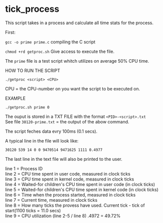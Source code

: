 # tick_process
This script takes in a process and calculate all time stats for the process.

First:

```gcc -o prime prime.c``` compiling the C script  

```chmod +rd getproc.sh``` Give access to execute the file.  

The ```prime``` file is a test script whitch utilizes on average 50% CPU time.  



HOW TO RUN THE SCRIPT

```./getproc <script> <CPU>```

CPU = the CPU-number on you want the script to be executed on.

EXAMPLE

```./getproc.sh prime 0```

The ouput is stored in a TXT FILE with the format ```<PID>-<script>.txt```  
See file ```30120-prime.txt``` = the output of the abow command.

The script feches data evry 100ms (0.1 secs).

A typical line in the file will look like:

```30120 539 14 0 0 9470514 9471625 1111 0.4977```  

The last line in the text file will also be printed to the user.

line 1 = Process ID  
line 2 = CPU time spent in user code, measured in clock ticks  
line 3 = CPU time spent in kernel code, measured in clock ticks  
line 4 = Waited-for children's CPU time spent in user code (in clock ticks)  
line 5 = Waited-for children's CPU time spent in kernel code (in clock ticks)  
line 6 = Time when the process started, measured in clock ticks  
line 7 = Current time, measured in clock ticks  
line 8 = How many ticks the provess have used. Current tick - tick of start(1100 ticks = 11.0 secs)  
line 9 = CPU utilization (line 2-5 / line 8) .4972 = 49.72%  

